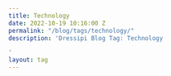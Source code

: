 ```yaml
---
title: Technology
date: 2022-10-19 10:16:00 Z
permalink: "/blog/tags/technology/"
description: 'Dressipi Blog Tag: Technology

'
layout: tag
---
```


